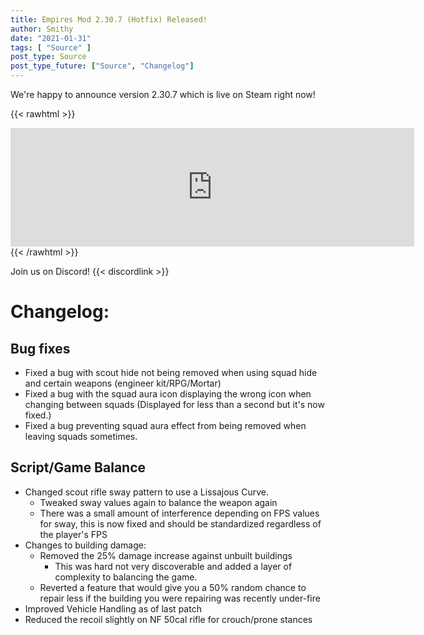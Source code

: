 ```yaml
---
title: Empires Mod 2.30.7 (Hotfix) Released!
author: Smithy
date: "2021-01-31"
tags: [ "Source" ]
post_type: Source
post_type_future: ["Source", "Changelog"]
---
```



We're happy to announce version 2.30.7 which is live on Steam right now! 

{{< rawhtml >}}
<iframe src="https://store.steampowered.com/widget/17740/" frameborder="0" width="646" height="190"></iframe>
{{< /rawhtml >}}

Join us on Discord! {{< discordlink >}}

# Changelog:

## Bug fixes

- Fixed a bug with scout hide not being removed when using squad hide and certain weapons (engineer kit/RPG/Mortar)
- Fixed a bug with the squad aura icon displaying the wrong icon when changing between squads (Displayed for less than a second but it's now fixed.)
- Fixed a bug preventing squad aura effect from being removed when leaving squads sometimes.


## Script/Game Balance
- Changed scout rifle sway pattern to use a Lissajous Curve.
	- Tweaked sway values again to balance the weapon again
	- There was a small amount of interference depending on FPS values for sway, this is now fixed and should be standardized regardless of the player's FPS
- Changes to building damage:
	- Removed the 25% damage increase against unbuilt buildings
		- This was hard not very discoverable and added a layer of complexity to balancing the game.
	- Reverted a feature that would give you a 50% random chance to repair less if the building you were repairing was recently under-fire
- Improved Vehicle Handling as of last patch
- Reduced the recoil slightly on NF 50cal rifle for crouch/prone stances


